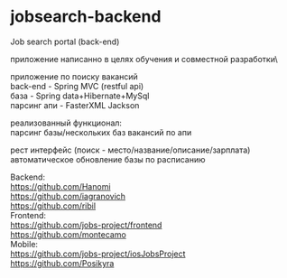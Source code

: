 # jobsearch-backend
Job search portal (back-end)

приложение написанно в целях обучения и совместной разработки\

приложение по поиску вакансий\
back-end - Spring MVC (restful api)\
база - Spring data+Hibernate+MySql\
парсинг апи - FasterXML Jackson

реализованный функционал:\
парсинг базы/нескольких баз вакансий по апи  

рест интерфейс (поиск - место/название/описание/зарплата)\
автоматическое обновление базы по расписанию

Backend:\
https://github.com/Hanomi \
https://github.com/iagranovich \
https://github.com/ribil \
Frontend:\
https://github.com/jobs-project/frontend \
https://github.com/montecamo \
Mobile:\
https://github.com/jobs-project/iosJobsProject \
https://github.com/Posikyra
